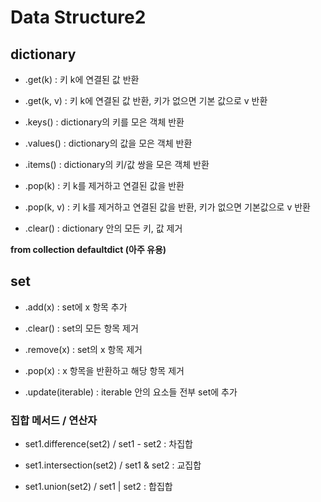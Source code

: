 # Data Structure2

## dictionary

- .get(k) : 키 k에 연결된 값 반환

- .get(k, v) : 키 k에 연결된 값 반환, 키가 없으면 기본 값으로 v 반환

- .keys() : dictionary의 키를 모은 객체 반환

- .values() : dictionary의 값을 모은 객체 반환

- .items() : dictionary의 키/값 쌍을 모은 객체 반환

- .pop(k) : 키 k를 제거하고 연결된 값을 반환

- .pop(k, v) : 키 k를 제거하고 연결된 값을 반환, 키가 없으면 기본값으로 v 반환

- .clear() : dictionary 안의 모든 키, 값 제거


**from collection defaultdict (아주 유용)**

## set

- .add(x) : set에 x 항목 추가

- .clear() : set의 모든 항목 제거

- .remove(x) : set의 x 항목 제거

- .pop(x) : x 항목을 반환하고 해당 항목 제거

- .update(iterable) : iterable 안의 요소들 전부 set에 추가

### 집합 메서드 / 연산자

- set1.difference(set2) / set1 - set2 : 차집합

- set1.intersection(set2) / set1 & set2 : 교집합

- set1.union(set2) / set1 | set2 : 합집합

